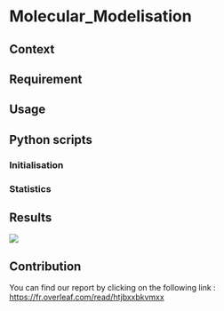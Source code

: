 # Molecular_Modelisation
## Context
## Requirement
## Usage

## Python scripts 
### Initialisation
### Statistics
## Results
![](./Result/result_gif.gif)
## Contribution 
You can find our report by clicking on the following link : https://fr.overleaf.com/read/htjbxxbkvmxx 
